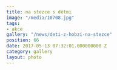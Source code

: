 ```yaml
---
title: na stezce s dětmi
image: "/media/10708.jpg"
tags:
- akce
gallery: "/news/deti-z-hobzi-na-stezce"
position: 66
date: 2017-05-13 07:32:01.000000000 Z
category: gallery
layout: photo
---
```

